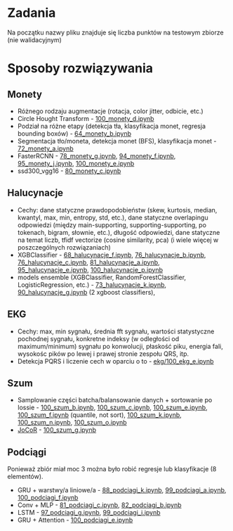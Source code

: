 # Zadania
Na początku nazwy pliku znajduje się liczba punktów na testowym zbiorze (nie walidacyjnym)

# Sposoby rozwiązywania

## Monety
- Różnego rodzaju augmentacje (rotacja, color jitter, odbicie, etc.)
- Circle Hought Transform - [100_monety_d.ipynb](1.%monety/100_monety_d.ipynb)
- Podział na różne etapy (detekcja tła, klasyfikacja monet, regresja bounding boxów) - [64_monety_b.ipynb](II-OAI/1%etap/1.%monety/64_monety_b.ipynb)
- Segmentacja tło/moneta, detekcja monet (BFS), klasyfikacja monet - [72_monety_a.ipynb](II-OAI/1%etap/1.%monety/72_monety_a.ipynb)
- FasterRCNN - [78_monety_g.ipynb](II-OAI/1%etap/1.%monety/78_monety_g.ipynb), [94_monety_f.ipynb](II-OAI/1%etap/1.%monety/94_monety_f.ipynb), [95_monety_j.ipynb](II-OAI/1%etap/1.%monety/95_monety_j.ipynb), [100_monety_e.ipynb](II-OAI/1%etap/1.%monety/100_monety_e.ipynb)
- ssd300_vgg16 - [80_monety_c.ipynb](II-OAI/1%etap/1.%monety/80_monety_c.ipynb)

## Halucynacje
- Cechy: dane statyczne prawdopodobieństw (skew, kurtosis, median, kwantyl, max, min, entropy, std, etc.), dane statyczne overlapingu odpowiedzi (między main-supporting, supporting-supporting, po tokenach, bigram, słownie, etc.), długość odpowiedzi, dane statyczne na temat liczb, tfidf vectorize (cosine similarity, pca) (i wiele więcej w poszczególnych rozwiązaniach)
- XGBClassifier - [68_halucynacje_f.ipynb](II-OAI/1%etap/2.%halucynacje/68_halucynacje_f.ipynb), [76_halucynacje_b.ipynb](II-OAI/1%etap/2.%halucynacje/76_halucynacje_b.ipynb), [76_halucynacje_c.ipynb](II-OAI/1%etap/2.%halucynacje/76_halucynacje_c.ipynb), [81_halucynacje_a.ipynb](II-OAI/1%etap/2.%halucynacje/81_halucynacje_a.ipynb), [95_halucynacje_e.ipynb](II-OAI/1%etap/2.%halucynacje/95_halucynacje_e.ipynb), [100_halucynacje_p.ipynb](II-OAI/1%etap/2.%halucynacje/100_halucynacje_p.ipynb)
- models ensemble (XGBClassifier, RandomForestClassifier, LogisticRegression, etc.) - [73_halucynacje_k.ipynb](II-OAI/1%etap/2.%halucynacje/73_halucynacje_k.ipynb), [90_halucynacje_g.ipynb](II-OAI/1%etap/2.%halucynacje/90_halucynacje_g.ipynb) (2 xgboost classifiers), 

## EKG
- Cechy: max, min sygnału, średnia fft sygnału, wartości statystyczne pochodnej sygnału, konkretne indeksy (w odległości od maximum/minimum) sygnału po konwolucji, płaskość piku, energia fali, wysokośc pików po lewej i prawej stronie zespołu QRS, itp. 
- Detekcja PQRS i liczenie cech w oparciu o to - [ekg/100_ekg_e.ipynb](II-OAI/1%etap/3.%ekg/100_ekg_e.ipynb)

## Szum
- Samplowanie części batcha/balansowanie danych + sortowanie po lossie - [100_szum_b.ipynb](II-OAI/1%etap/2.%szum/100_szum_b.ipynb), [100_szum_c.ipynb](II-OAI/1%etap/2.%szum/100_szum_c.ipynb), [100_szum_e.ipynb](II-OAI/1%etap/2.%szum/100_szum_e.ipynb), [100_szum_f.ipynb](II-OAI/1%etap/2.%szum/100_szum_f.ipynb) (quantile, not sort), [100_szum_k.ipynb](II-OAI/1%etap/2.%szum/100_szum_k.ipynb), [100_szum_n.ipynb](II-OAI/1%etap/2.%szum/100_szum_n.ipynb), [100_szum_o.ipynb](II-OAI/1%etap/2.%szum/100_szum_o.ipynb)
- [JoCoR](https://arxiv.org/pdf/2003.02752) - [100_szum_g.ipynb](II-OAI/1%etap/2.%szum/100_szum_g.ipynb)

## Podciągi
Ponieważ zbiór miał moc 3 można było robić regresje lub klasyfikacje (8 elementów).
- GRU + warstwy/a liniowe/a - [88_podciagi_k.ipynb](II-OAI/1%etap/5.%podciagi//88_podciagi_k.ipynb), [99_podciagi_a.ipynb](II-OAI/1%etap/5.%podciagi//99_podciagi_a.ipynb), [100_podciagi_f.ipynb](II-OAI/1%etap/5.%podciagi//100_podciagi_f.ipynb)
- Conv + MLP - [81_podciagi_c.ipynb](II-OAI/1%etap/5.%podciagi//81_podciagi_c.ipynb), [82_podciagi_b.ipynb](II-OAI/1%etap/5.%podciagi//82_podciagi_b.ipynb)
- LSTM - [97_podciagi_g.ipynb](II-OAI/1%etap/5.%podciagi//97_podciagi_g.ipynb), [99_podciagi_i.ipynb](II-OAI/1%etap/5.%podciagi//99_podciagi_i.ipynb)
- GRU + Attention - [100_podciagi_e.ipynb](II-OAI/1%etap/5.%podciagi//100_podciagi_e.ipynb)
